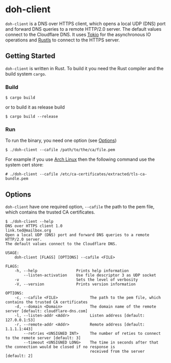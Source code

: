 # doh-client
`doh-client` is a DNS over HTTPS client, which opens a local UDP (DNS) port and forward DNS queries to a remote HTTP/2.0 server.
The default values connect to the Cloudflare DNS.
It uses [Tokio](https://tokio.rs/) for the asynchronous IO operations and [Rustls](https://github.com/ctz/rustls) to connect to the HTTPS server.

## Getting Started
`doh-client` is written in Rust. To build it you need the Rust compiler and the build system `cargo`.

### Build
```
$ cargo build
```
or to build it as release build
```
$ cargo build --release
```

### Run
To run the binary, you need one option (see [Options](Options))
```
$ ./doh-client --cafile /path/to/the/ca/file.pem
```
For example if you use [Arch Linux](https://www.archlinux.org/) then the following command use the system cert store:
```
# ./doh-client --cafile /etc/ca-certificates/extracted/tls-ca-bundle.pem
```

## Options
`doh-client` have one required option, `--cafile` the path to the pem file, which contains the trusted CA certificates. 
```
$ ./doh-client --help
DNS over HTTPS client 1.0
link.ted@mailbox.org
Open a local UDP (DNS) port and forward DNS queries to a remote HTTP/2.0 server.
The default values connect to the Cloudflare DNS.

USAGE:
    doh-client [FLAGS] [OPTIONS] --cafile <FILE>

FLAGS:
    -h, --help                 Prints help information
        --listen-activation    Use file descriptor 3 as UDP socket
    -v                         Sets the level of verbosity
    -V, --version              Prints version information

OPTIONS:
    -c, --cafile <FILE>              The path to the pem file, which contains the trusted CA certificates
    -d, --domain <Domain>            The domain name of the remote server [default: cloudflare-dns.com]
    -l, --listen-addr <Addr>         Listen address [default: 127.0.0.1:53]
    -r, --remote-addr <Addr>         Remote address [default: 1.1.1.1:443]
        --retries <UNSIGNED INT>     The number of reties to connect to the remote server [default: 3]
        --timeout <UNSIGNED LONG>    The time in seconds after that the connection would be closed if no response is
                                     received from the server [default: 2]
```
